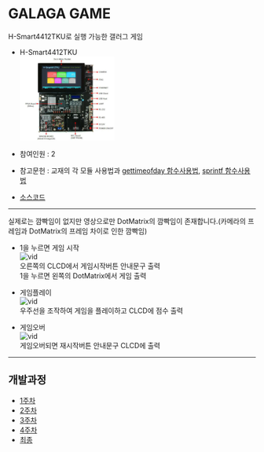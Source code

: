 # GALAGA GAME


H-Smart4412TKU로 실행 가능한 갤러그 게임
- H-Smart4412TKU </br>
<img src="src/12282150.png" width="40%" height="30%" title="px(픽셀) 크기 설정" alt="RubberDuck"></img>


- 참여인원 : 2
- 참고문헌 : 교재의 각 모듈 사용법과 [gettimeofday 함수사용법](https://bywords.tistory.com/entry/CLinux-gettimeofday%EB%A1%9C-%EB%A7%88%EC%9D%B4%ED%81%AC%EB%A1%9C%EC%B4%88-%EB%8B%A8%EC%9C%84-%EC%B8%A1%EC%A0%95%ED%95%98%EA%B8%B0), [sprintf 함수사용법](https://jhnyang.tistory.com/314) 
- [소스코드](src/week4/galaga.c)


* * *

실제로는 깜빡임이 없지만 영상으로만 DotMatrix의 깜빡임이 존재합니다.(카메라의 프레임과 DotMatrix의 프레임 차이로 인한 깜빡임)</br>

- 1을 누르면 게임 시작 </br>
![vid](vid/press1tostart.gif)
</br> 오른쪽의 CLCD에서 게임시작버튼 안내문구 출력
</br> 1을 누르면 왼쪽의 DotMatrix에서 게임 출력 

- 게임플레이 </br>
![vid](vid/score.gif)
</br> 우주선을 조작하여 게임을 플레이하고 CLCD에 점수 출력

- 게임오버 </br>
![vid](vid/restart.gif)
</br> 게임오버되면 재시작버튼 안내문구 CLCD에 출력

* * *

## 개발과정
- [1주차](report/week1.md)
- [2주차](report/week2.md)
- [3주차](report/week3.md)
- [4주차](report/week4.md)
- [최종](report/final.md)
